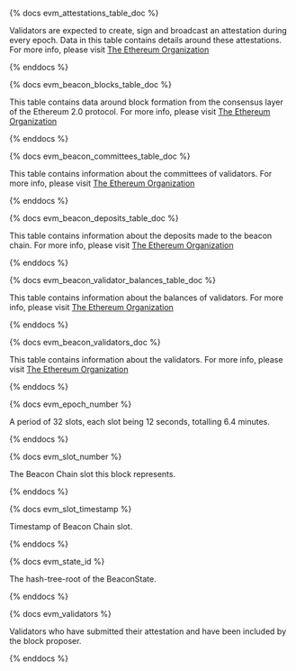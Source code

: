 {% docs evm_attestations_table_doc %}

Validators are expected to create, sign and broadcast an attestation during every epoch. Data in this table contains details around these attestations. For more info, please visit [The Ethereum Organization](https://ethereum.org/en/developers/docs/consensus-mechanisms/pos/attestations/)

{% enddocs %}


{% docs evm_beacon_blocks_table_doc %}

This table contains data around block formation from the consensus layer of the Ethereum 2.0 protocol. For more info, please visit [The Ethereum Organization](https://ethereum.org/en/developers/docs/consensus-mechanisms/pos/)

{% enddocs %}


{% docs evm_beacon_committees_table_doc %}

This table contains information about the committees of validators. For more info, please visit [The Ethereum Organization](https://ethereum.org/en/developers/docs/consensus-mechanisms/pos/)

{% enddocs %}


{% docs evm_beacon_deposits_table_doc %}

This table contains information about the deposits made to the beacon chain. For more info, please visit [The Ethereum Organization](https://ethereum.org/en/developers/docs/consensus-mechanisms/pos/)

{% enddocs %}


{% docs evm_beacon_validator_balances_table_doc %}

This table contains information about the balances of validators. For more info, please visit [The Ethereum Organization](https://ethereum.org/en/developers/docs/consensus-mechanisms/pos/)

{% enddocs %}


{% docs evm_beacon_validators_doc %}

This table contains information about the validators. For more info, please visit [The Ethereum Organization](https://ethereum.org/en/developers/docs/consensus-mechanisms/pos/)

{% enddocs %}


{% docs evm_epoch_number %}

A period of 32 slots, each slot being 12 seconds, totalling 6.4 minutes.

{% enddocs %}


{% docs evm_slot_number %}

The Beacon Chain slot this block represents. 

{% enddocs %}


{% docs evm_slot_timestamp %}

Timestamp of Beacon Chain slot.

{% enddocs %}


{% docs evm_state_id %}

The hash-tree-root of the BeaconState.

{% enddocs %}


{% docs evm_validators %}

Validators who have submitted their attestation and have been included by the block proposer.

{% enddocs %}


